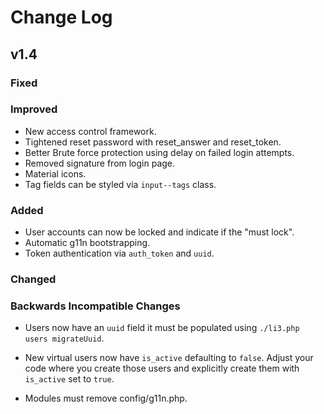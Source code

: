 # Change Log

## v1.4

### Fixed

### Improved

- New access control framework.
- Tightened reset password with reset_answer and reset_token.
- Better Brute force protection using delay on failed login attempts.
- Removed signature from login page.
- Material icons.
- Tag fields can be styled via `input--tags` class.

### Added

- User accounts can now be locked and indicate if the "must lock".
- Automatic g11n bootstrapping.
- Token authentication via `auth_token` and `uuid`.

### Changed

### Backwards Incompatible Changes

- Users now have an `uuid` field it must be populated using 
  `./li3.php users migrateUuid`.

- New virtual users now have `is_active` defaulting to `false`. Adjust
  your code where you create those users and explicitly create them
  with `is_active` set to `true`.

- Modules must remove config/g11n.php.
